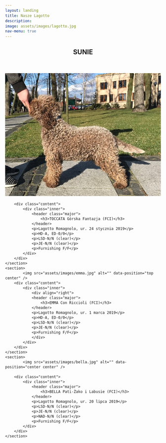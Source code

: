 ```yaml
---
layout: landing
title: Nasze Lagotto
description:
image: assets/images/lagotto.jpg
nav-menu: true
---
```

<!-- Main -->
<div id="main">

<!-- One -->
<!--<section id="one">
	<div class="inner">
		<header class="major">
			<h2>Suki</h2>
		</header><p>
Rodowody dostępne.</p>
	</div>
</section>-->
<section id="three">
	<div class="inner">
		<header class="major">
			<h2>SUNIE</h2>
		</header>
	</div>
</section>
<!-- Two -->
<section id="four" class="spotlights">
	<section>
			<img src="assets/images/toccata.jpg" alt="" data-position="center center" />

		<div class="content">
			<div class="inner">
				<header class="major">
					<h3>TOCCATA Górska Fantazja (FCI)</h3>
				</header>
				<p>Lagotto Romagnolo, ur. 24 stycznia 2019</p>
				<p>HD-A, ED-0/0</p>
				<p>LSD-N/N (clear)</p>
				<p>JE-N/N (clear)</p>
				<p>Furnishing F/F</p>
			</div>
		</div>
	</section>
	<section>
			<img src="assets/images/emma.jpg" alt="" data-position="top center" />
		<div class="content">
			<div class="inner">
				<div align="right">
				<header class="major">
					<h3>EMMA Con Riccioli (FCI)</h3>
				</header>
				<p>Lagotto Romagnolo, ur. 1 marca 2019</p>
				<p>HD-A, ED-0/0</p>
				<p>LSD-N/N (clear)</p>
				<p>JE-N/N (clear)</p>
				<p>Furnishing F/F</p>
				</div>
			</div>
		</div>
	</section>
	<section>
			<img src="assets/images/bella.jpg" alt="" data-position="center center" />

		<div class="content">
			<div class="inner">
				<header class="major">
					<h3>BELLA Pati-Żako i Labusie (FCI)</h3>
				</header>
				<p>Lagotto Romagnolo, ur. 20 lipca 2019</p>
				<p>LSD-N/N (clear)</p>
				<p>JE-N/N (clear)</p>
				<p>NAD-N/N (clear)</p>
				<p>Furnishing F/F</p>
			</div>
		</div>
	</section>
</section>
